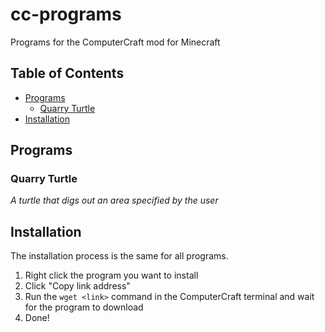 # cc-programs
Programs for the ComputerCraft mod for Minecraft 

## Table of Contents
* [Programs](#programs)
  * [Quarry Turtle](#quarry-turtle)
* [Installation](#installation)

## Programs
### Quarry Turtle
*A turtle that digs out an area specified by the user*

## Installation
The installation process is the same for all programs. 

1. Right click the program you want to install
2. Click "Copy link address"
3. Run the `wget <link>` command in the ComputerCraft terminal and wait for the program to download
4. Done!

